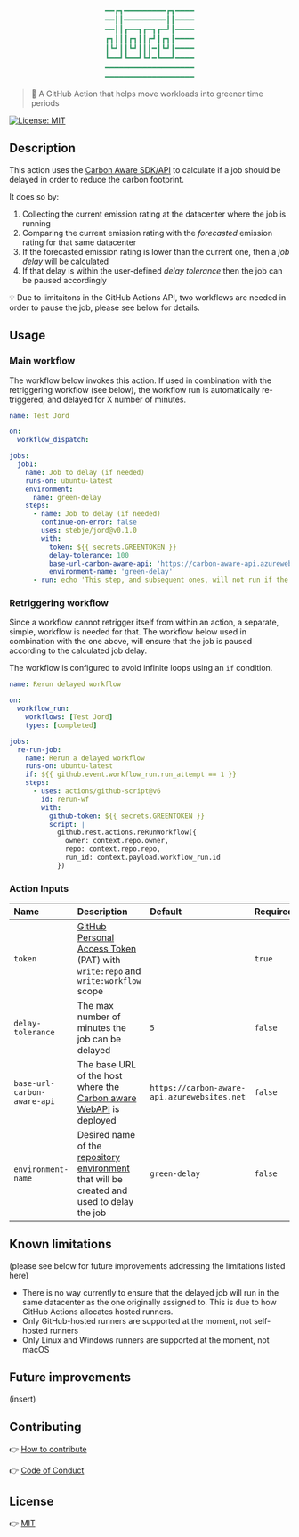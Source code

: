 <p style="text-align: center;"><span><span style="color: #339966;">━━┏┓━━━━━━━━━┏┓━━━━</span><br /><span style="color: #339966;">━━┃┃━━━━━━━━━┃┃━━━━</span><br /><span style="color: #339966;">━━┃┃┏━━┓┏━┓┏━┛┃━━━━</span><br /><span style="color: #339966;">┏┓┃┃┃┏┓┃┃┏┛┃┏┓┃━━━━</span><br /><span style="color: #339966;">┃┗┛┃┃┗┛┃┃┃━┃┗┛┃━━━━</span><br /><span style="color: #339966;">┗━━┛┗━━┛┗┛━┗━━┛━━━━</span><br /><span style="color: #339966;">━━━━━━━━━━━━━━━━━━━</span><br /><span style="color: #339966;">━━━━━━━━━━━━━━━━━━━</span><br /></span></p>


> 🌱 A GitHub Action that helps move workloads into greener time periods

[![License: MIT](https://img.shields.io/badge/License-MIT-pink.svg)](https://opensource.org/licenses/MIT)

## Description

This action uses the [Carbon Aware SDK/API](https://github.com/Green-Software-Foundation/carbon-aware-sdk) to calculate if a job should be delayed in order to reduce the carbon footprint. 

It does so by:
1. Collecting the current emission rating at the datacenter where the job is running
2. Comparing the current emission rating with the *forecasted* emission rating for that same datacenter
3. If the forecasted emission rating is lower than the current one, then a *job delay* will be calculated
4. If that delay is within the user-defined *delay tolerance* then the job can be paused accordingly

:bulb: Due to limitaitons in the GitHub Actions API, two workflows are needed in order to pause the job, please see below for details.

## Usage

### Main workflow

The workflow below invokes this action. If used in combination with the retriggering workflow (see below), the workflow run is automatically re-triggered, and delayed for X number of minutes.

```yml
name: Test Jord

on:
  workflow_dispatch:

jobs:
  job1:
    name: Job to delay (if needed)
    runs-on: ubuntu-latest
    environment: 
      name: green-delay
    steps:  
      - name: Job to delay (if needed)
        continue-on-error: false
        uses: stebje/jord@v0.1.0
        with:
          token: ${{ secrets.GREENTOKEN }}
          delay-tolerance: 100
          base-url-carbon-aware-api: 'https://carbon-aware-api.azurewebsites.net'
          environment-name: 'green-delay'
      - run: echo 'This step, and subsequent ones, will not run if the job is delayed'
```

### Retriggering workflow

Since a workflow cannot retrigger itself from within an action, a separate, simple, workflow is needed for that. The workflow below used in combination with the one above, will ensure that the job is paused according to the calculated job delay.

The workflow is configured to avoid infinite loops using an `if` condition.

```yml
name: Rerun delayed workflow

on:
  workflow_run:
    workflows: [Test Jord]
    types: [completed]

jobs:
  re-run-job:
    name: Rerun a delayed workflow
    runs-on: ubuntu-latest
    if: ${{ github.event.workflow_run.run_attempt == 1 }}
    steps:
      - uses: actions/github-script@v6
        id: rerun-wf
        with:
          github-token: ${{ secrets.GREENTOKEN }}
          script: |
            github.rest.actions.reRunWorkflow({
              owner: context.repo.owner,
              repo: context.repo.repo,
              run_id: context.payload.workflow_run.id
            })
```

### Action Inputs

| Name              | Description   | Default   | Required |
| :---------------- | :------- | :-----| :------- |
| `token`          | [GitHub Personal Access Token](https://docs.github.com/en/github/authenticating-to-github/creating-a-personal-access-token) (PAT) with `write:repo` and `write:workflow` scope |      | `true`   |
| `delay-tolerance` | The max number of minutes the job can be delayed    | `5`    | `false`  |
| `base-url-carbon-aware-api`    | The base URL of the host where the [Carbon aware WebAPI](https://github.com/Green-Software-Foundation/carbon-aware-sdk) is deployed   | `https://carbon-aware-api.azurewebsites.net`  | `false`  |
| `environment-name` | Desired name of the [repository environment](https://docs.github.com/en/actions/deployment/targeting-different-environments/using-environments-for-deployment) that will be created and used to delay the job  | `green-delay` | `false`  |

## Known limitations

(please see below for future improvements addressing the limitations listed here)

- There is no way currently to ensure that the delayed job will run in the same datacenter as the one originally assigned to. This is due to how GitHub Actions allocates hosted runners.
- Only GitHub-hosted runners are supported at the moment, not self-hosted runners
- Only Linux and Windows runners are supported at the moment, not macOS

## Future improvements

(insert)

## Contributing

:point_right: [How to contribute](./CONTRIBUTING.md)

:point_right: [Code of Conduct](./CODE_OF_CONDUCT.md)

## License

:point_right: [MIT](./LICENSE)
